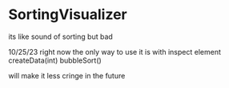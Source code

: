 # SortingVisualizer
its like sound of sorting but bad

10/25/23
right now the only way to use it is with inspect element
createData(int)
bubbleSort()

will make it less cringe in the future
